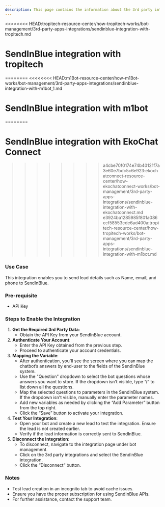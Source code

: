 ```yaml
---
description: This page contains the information about the 3rd party integrations.
---
```


<<<<<<<< HEAD:tropitech-resource-center/how-tropitech-works/bot-management/3rd-party-apps-integrations/sendinblue-integration-with-tropitech.md
# SendInBlue integration with tropitech
========
<<<<<<<< HEAD:m1Bot-resource-center/how-m1Bot-works/bot-management/3rd-party-apps-integrations/sendinblue-integration-with-m1bot_1.md
# SendInBlue integration with m1bot
========
# SendInBlue integration with EkoChat Connect
>>>>>>>> a4cbe70f0174e74b40121f7a3e60e7bdc5c6e923:ekochatconnect-resource-center/how-ekochatconnect-works/bot-management/3rd-party-apps-integrations/sendinblue-integration-with-ekochatconnect.md
>>>>>>>> e3924ba1285985f801a086ecf58553cde6ad400a:tropitech-resource-center/how-tropitech-works/bot-management/3rd-party-apps-integrations/sendinblue-integration-with-m1bot.md

### Use Case

This integration enables you to send lead details such as Name, email, and phone to SendInBlue.

### Pre-requisite

* API Key

### Steps to Enable the Integration

1. **Get the Required 3rd Party Data**:
   * Obtain the API Key from your SendInBlue account.
2. **Authenticate Your Account**:
   * Enter the API Key obtained from the previous step.
   * Proceed to authenticate your account credentials.
3. **Mapping the Variable**:
   * After authentication, you'll see the screen where you can map the chatbot’s answers by end-user to the fields of the SendInBlue system.
   * Use the "Question" dropdown to select the bot questions whose answers you want to store. If the dropdown isn't visible, type “/” to list down all the questions.
   * Map the selected questions to parameters in the SendInBlue system. If the dropdown isn't visible, manually enter the parameter names.
   * Add new variables as needed by clicking the “Add Parameter” button from the top right.
   * Click the “Save” button to activate your integration.
4. **Test Your Integration**:
   * Open your bot and create a new lead to test the integration. Ensure the lead is not created earlier.
   * Verify if the lead information is correctly sent to SendInBlue.
5. **Disconnect the Integration**:
   * To disconnect, navigate to the integration page under bot management.
   * Click on the 3rd party integrations and select the SendInBlue integration.
   * Click the “Disconnect” button.

### Notes

* Test lead creation in an incognito tab to avoid cache issues.
* Ensure you have the proper subscription for using SendInBlue APIs.
* For further assistance, contact the support team.
